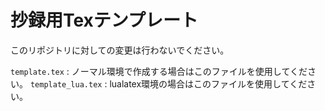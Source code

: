 # 抄録用Texテンプレート
このリポジトリに対しての変更は行わないでください。

`template.tex` : ノーマル環境で作成する場合はこのファイルを使用してください。
`template_lua.tex` : lualatex環境の場合はこのファイルを使用してください。
